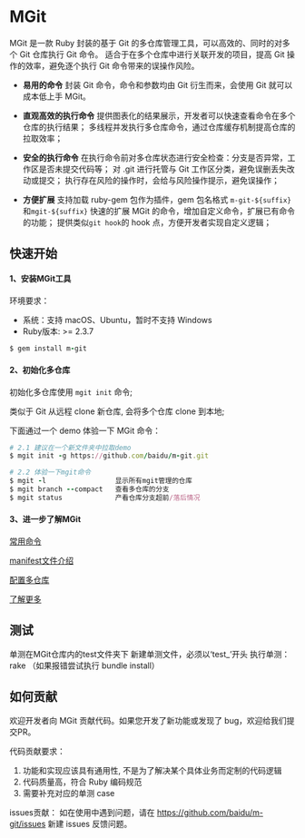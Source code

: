 # MGit

MGit 是一款 Ruby 封装的基于 Git 的多仓库管理工具，可以高效的、同时的对多个 Git 仓库执行 Git 命令。
适合于在多个仓库中进行关联开发的项目，提高 Git 操作的效率，避免逐个执行 Git 命令带来的误操作风险。

- **易用的命令**
封装 Git 命令，命令和参数均由 Git 衍生而来，会使用 Git 就可以成本低上手 MGit。

- **直观高效的执行命令**
提供图表化的结果展示，开发者可以快速查看命令在多个仓库的执行结果；
多线程并发执行多仓库命令，通过仓库缓存机制提高仓库的拉取效率；

- **安全的执行命令**
在执行命令前对多仓库状态进行安全检查：分支是否异常，工作区是否未提交代码等；
对 .git 进行托管与 Git 工作区分类，避免误删丢失改动或提交；
执行存在风险的操作时，会给与风险操作提示，避免误操作；

- **方便扩展**
支持加载 ruby-gem 包作为插件，gem 包名格式 `m-git-${suffix}`和`mgit-${suffix}`
快速的扩展 MGit 的命令，增加自定义命令，扩展已有命令的功能；
提供类似`git hook`的 hook 点，方便开发者实现自定义逻辑；

## 快速开始
  #### 1、安装MGit工具

环境要求：

- 系统：支持 macOS、Ubuntu，暂时不支持 Windows
- Ruby版本: >= 2.3.7

```ruby
$ gem install m-git
```

#### 2、初始化多仓库 

初始化多仓库使用 `mgit init` 命令;

类似于 Git 从远程 clone 新仓库, 会将多个仓库 clone 到本地;

下面通过一个 demo 体验一下 MGit 命令：

```ruby
# 2.1 建议在一个新文件夹中拉取demo
$ mgit init -g https://github.com/baidu/m-git.git

# 2.2 体验一下mgit命令
$ mgit -l                 显示所有mgit管理的仓库
$ mgit branch --compact   查看多仓库的分支
$ mgit status             产看仓库分支超前/落后情况
```



#### 3、进一步了解MGit

[常用命令](docs/use/common-commands.md)

[manifest文件介绍](docs/config/manifest.md)

[配置多仓库](docs/config/config-env.md) 

[了解更多](docs/references.md)


## 测试

单测在MGit仓库内的test文件夹下
新建单测文件，必须以‘test_’开头
执行单测：rake （如果报错尝试执行 bundle install）


## 如何贡献

欢迎开发者向 MGit 贡献代码。如果您开发了新功能或发现了 bug，欢迎给我们提交PR。

代码贡献要求：
1. 功能和实现应该具有通用性, 不是为了解决某个具体业务而定制的代码逻辑
2. 代码质量高，符合 Ruby 编码规范
3. 需要补充对应的单测 case

issues贡献： 如在使用中遇到问题，请在 https://github.com/baidu/m-git/issues 新建 issues 反馈问题。



